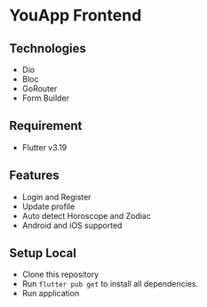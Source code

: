 # YouApp Frontend

## Technologies

- Dio
- Bloc
- GoRouter
- Form Builder

## Requirement

- Flutter v3.19

## Features

- Login and Register
- Update profile
- Auto detect Horoscope and Zodiac
- Android and iOS supported

## Setup Local

- Clone this repository
- Run `flutter pub get` to install all dependencies.
- Run application
